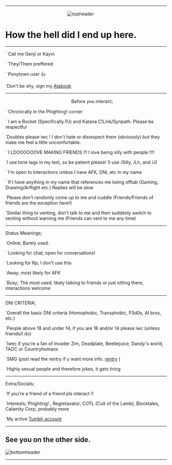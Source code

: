 ___
ㅤㅤㅤㅤㅤㅤㅤㅤㅤㅤㅤㅤㅤㅤㅤ![topheader](https://media.discordapp.net/attachments/1264351072991055942/1291521343979917322/image.png?ex=670af27b&is=6709a0fb&hm=fb7f2efb994e47dcce3a58ec1e0dd47e701e3a5edf7f885aec7aff844c1519aa&=&format=webp&quality=lossless&width=1600&height=365)

# How the hell did I end up here.

___

` Call me Genji or Kayvi

` They/Them preffered

` Ponytown user 👍

`Don't be shy, sign my [Atabook](https://genjisgarden.atabook.org/)

___

ㅤㅤㅤㅤㅤㅤㅤㅤㅤㅤㅤㅤㅤㅤㅤㅤBefore you interact;

` Chronically in the Phighting! corner

` I am a Rocket (Specifically PJ) and Katana C!Link/Synpath. Please be respectful

`Doubles please iwc ! I don't hate or disrespect them (obviously) but they make me feel a little uncomfortable.

` I LOOOOOOOVE MAKING FRIENDS !!! I love being silly with people !!!!

`I use tone tags in my text, so be patient please! (I use /Silly, /Lh, and /J)

` I'm open to interactions unless I have AFK, DNI, etc in my name

` If I have anything in my name that references me being offtab (Gaming, Drawing/Arftight etc.) Replies will be slow

`Please don't randomly come up to me and cuddle (Friends/Friends of friends are the exception here!)

`Similar thing to venting, don't talk to me and then suddenly switch to venting without warning me (Friends can vent to me any time)

___

Status Meanings;

`Online; Barely used.

` Looking for chat; open for conversations!

`Looking for Rp; I don't use this

`Away; most likely for AFK

`Busy; The most used, likely talking to friends or just sitting there, interactions welcome

___

DNI CRITERIA;

`Overall the basic DNI criteria (Homophobic, Transphobic, P3d0s, AI bros, etc.)

`People above 18 and under 14, if you are 18 and/or 14 please iwc (unless friends/I do)

`Iwec if you're a fan of Invader Zim, Deadplate, Beetlejuice, Dandy's world, TADC or Countryhumans

`SMG (psst read the rentry if u want more info. [rentry](rentry.co/smg-callout) )

`Highly sexual people and therefore jokes, it gets tiring

___

Extra/Socials;

`If you're a friend of a friend pls interact !!

`Interests; Phighting! , Regretavator, COTL (Cult of the Lamb), Blocktales, Calamity Corp, probably more

`My active [Tumblr account](https://www.tumblr.com/blog/hyp-fixator)

___

## See you on the other side.

![bottomheader](https://media.discordapp.net/attachments/1264351072991055942/1291521553065840740/image.png?ex=670af2ad&is=6709a12d&hm=4c2489a9d0ba7eabf49a9d09151c6f8483bc310d8da65d019f8eaa38dc55e72a&=&format=webp&quality=lossless&width=1375&height=3500)
___
